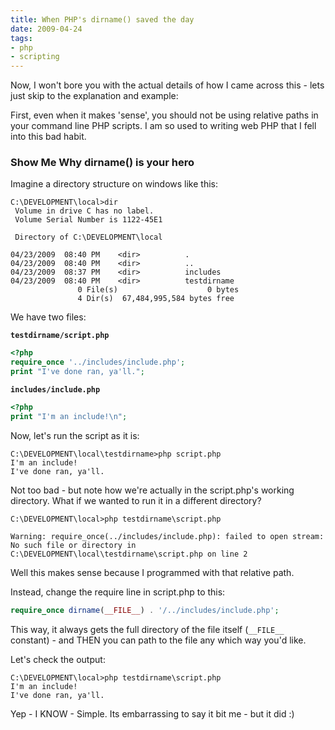 ```yaml
---
title: When PHP's dirname() saved the day
date: 2009-04-24
tags:
- php
- scripting
---
```

Now, I won't bore you with the actual details of how I came across this - lets just skip to the explanation and example:

<!--more-->

First, even when it makes 'sense', you should not be using relative paths in your command line PHP scripts.  I am so used to writing web PHP that I fell into this bad habit.

### Show Me Why dirname() is your hero

Imagine a directory structure on windows like this:
    
    C:\DEVELOPMENT\local>dir
     Volume in drive C has no label.
     Volume Serial Number is 1122-45E1
    
     Directory of C:\DEVELOPMENT\local
    
    04/23/2009  08:40 PM    <dir>          .
    04/23/2009  08:40 PM    <dir>          ..
    04/23/2009  08:37 PM    <dir>          includes
    04/23/2009  08:40 PM    <dir>          testdirname
                   0 File(s)                    0 bytes
                   4 Dir(s)  67,484,995,584 bytes free

We have two files:

**`testdirname/script.php`**
```php
<?php
require_once '../includes/include.php';
print "I've done ran, ya'll.";
```

**`includes/include.php`**
```php
<?php
print "I'm an include!\n";
```

Now, let's run the script as it is:
    
    C:\DEVELOPMENT\local\testdirname>php script.php
    I'm an include!
    I've done ran, ya'll.

Not too bad - but note how we're actually in the script.php's working directory.  What if we wanted to run it in a different directory?
    
    C:\DEVELOPMENT\local>php testdirname\script.php
    
    Warning: require_once(../includes/include.php): failed to open stream: No such file or directory in C:\DEVELOPMENT\local\testdirname\script.php on line 2

Well this makes sense because I programmed with that relative path.

Instead, change the require line in script.php to this:

```php
require_once dirname(__FILE__) . '/../includes/include.php';
```

This way, it always gets the full directory of the file itself (`__FILE__` constant) - and THEN you can path to the file any which way you'd like.

Let's check the output:
    
    C:\DEVELOPMENT\local>php testdirname\script.php
    I'm an include!
    I've done ran, ya'll.

Yep - I KNOW - Simple.  Its embarrassing to say it bit me - but it did :)
